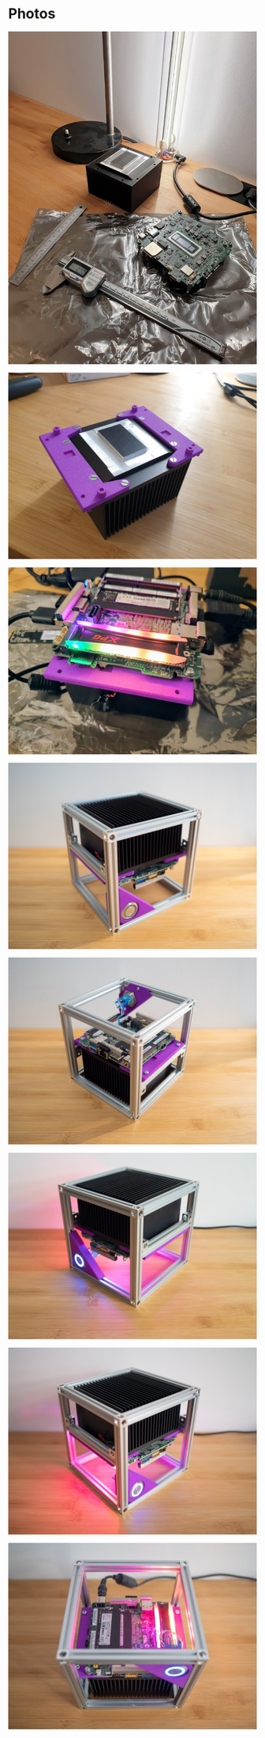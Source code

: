 # Photos

![](1.jpg)

![](2.jpg)

![](3.jpg)

![](4.jpg)

![](5.jpg)

![](6.jpg)

![](7.jpg)

![](8.jpg)
